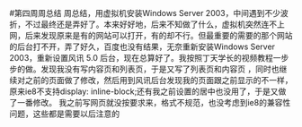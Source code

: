 #第四周周总结
 周总结，用虚拟机安装Windows Server 2003，中间遇到不少波折，不过最终还是弄好了。本来好好地，后来不知做了什么，虚拟机突然连不上网，后来发现原来是有的网站可以打开，有的却不行。但最重要的需要的那个网站的后台打不开，弄了好久，百度也没有结果，无奈重新安装Windows Server 2003，重新设置风讯 5.0 后台，现在总算好了。我按照丁天学长的视频教程一步步的做。发现我没有写内容页和列表页，于是又写了列表页和内容页
，同时也继续对之前的页面做了修改，然后用到风讯后台发现我的页面跟之前显示的不一样，原来ie8不支持display: inline-block;还有我之前设置的居中也没用了，于是又做了一番修改。
    我之前写网页就没按要求来，格式不规范，也没考虑到ie8的兼容性问题，这些都是需要以后注意的

